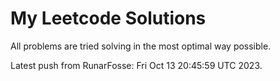 # My Leetcode Solutions
All problems are tried solving in the most optimal way possible.


Latest push from RunarFosse: Fri Oct 13 20:45:59 UTC 2023.
